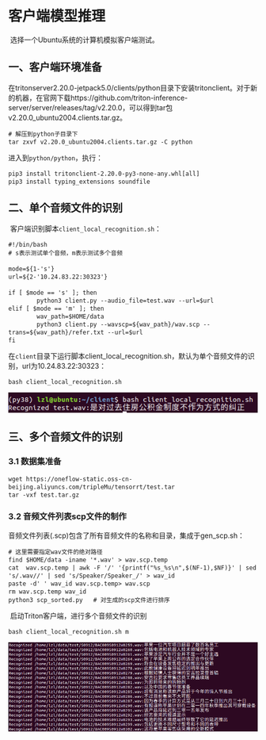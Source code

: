 # 客户端模型推理

​	选择一个Ubuntu系统的计算机模拟客户端测试。

## 一、客户端环境准备

​	在tritonserver2.20.0-jetpack5.0/clients/python目录下安装tritonclient。对于新的机器，在官网下载https://github.com/triton-inference-server/server/releases/tag/v2.20.0，可以得到tar包v2.20.0_ubuntu2004.clients.tar.gz。

```
# 解压到python子目录下
tar zxvf v2.20.0_ubuntu2004.clients.tar.gz -C python
```

进入到`python/python`，执行：

```
pip3 install tritonclient-2.20.0-py3-none-any.whl[all]
pip3 install typing_extensions soundfile
```

## 二、单个音频文件的识别

​	客户端识别脚本`client_local_recognition.sh`：

```
#!/bin/bash
# s表示测试单个音频，m表示测试多个音频

mode=${1-'s'}
url=${2-'10.24.83.22:30323'}

if [ $mode == 's' ]; then
        python3 client.py --audio_file=test.wav --url=$url
elif [ $mode == 'm' ]; then
        wav_path=$HOME/data
        python3 client.py --wavscp=${wav_path}/wav.scp --trans=${wav_path}/refer.txt --url=$url
fi

```

​	在`client`目录下运行脚本client_local_recognition.sh，默认为单个音频文件的识别，url为10.24.83.22:30323：

```
bash client_local_recognition.sh
```

![](../../figs.assets/image-20230306201004259.png)

## 三、多个音频文件的识别

### 		3.1 数据集准备

```
wget https://oneflow-static.oss-cn-beijing.aliyuncs.com/tripleMu/tensorrt/test.tar
tar -vxf test.tar.gz
```

### 		3.2 音频文件列表scp文件的制作

​	音频文件列表(.scp)包含了所有音频文件的名称和目录，集成于gen_scp.sh：

```
# 这里需要指定wav文件的绝对路径
find $HOME/data -iname '*.wav' > wav.scp.temp	
cat  wav.scp.temp | awk -F '/' '{printf("%s_%s\n",$(NF-1),$NF)}' | sed 's/.wav//' | sed 's/Speaker/Speaker_/' > wav_id 
paste -d' ' wav_id wav.scp.temp> wav.scp
rm wav.scp.temp wav_id
python3 scp_sorted.py	# 对生成的scp文件进行排序
```

​	启动Triton客户端，进行多个音频文件的识别

```
bash client_local_recognition.sh m
```

![](../../figs.assets/image-20230307144652340.png)